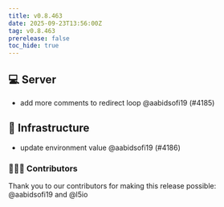 ```yaml
---
title: v0.8.463
date: 2025-09-23T13:56:00Z
tag: v0.8.463
prerelease: false
toc_hide: true
---
```


## 💻 Server

- add more comments to redirect loop @aabidsofi19 (#4185)

## 🦴 Infrastructure

- update environment value @aabidsofi19 (#4186)

### 👨🏽‍💻 Contributors

Thank you to our contributors for making this release possible:
@aabidsofi19 and @l5io

